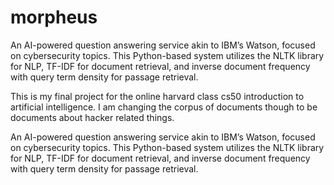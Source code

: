 # morpheus
An AI-powered question answering service akin to IBM’s Watson, focused on cybersecurity topics. This Python-based system utilizes the NLTK library for NLP, TF-IDF for document retrieval, and inverse document frequency with query term density for passage retrieval.

This is  my final project for the online harvard class cs50 introduction to artificial intelligence. I am changing the corpus of documents though to be documents about hacker related things.

An AI-powered question answering service akin to IBM’s Watson, focused on cybersecurity topics. This Python-based system utilizes the NLTK library for NLP, TF-IDF for document retrieval, and inverse document frequency with query term density for passage retrieval. 
